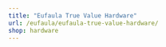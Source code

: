 ```yaml
---
title: "Eufaula True Value Hardware"
url: /eufaula/eufaula-true-value-hardware/
shop: hardware
---
```

